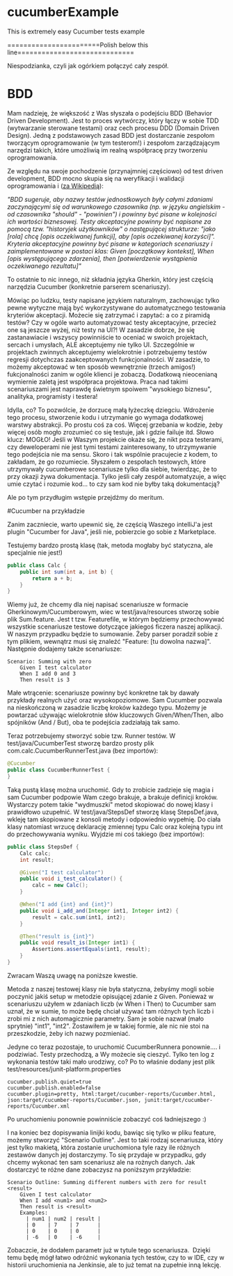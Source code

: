 # cucumberExample
This is extremely easy Cucumber tests example

=======================Polish below this line=============================

Niespodzianka, 
czyli jak ogórkiem połączyć cały zespół. 

# BDD
Mam nadzieję, że większość z Was słyszała o podejściu BDD (Behavior Driven Development). Jest to proces wytwórczy, który łączy w sobie TDD (wytwarzanie sterowane testami) oraz cech procesu DDD (Domain Driven Design). Jedną z podstawowych zasad BDD jest dostarczanie zespołom tworzącym oprogramowanie (w tym testerom!) i zespołom zarządzającym narzędzi takich, które umożliwią im realną współpracę przy tworzeniu oprogramowania.

Ze względu na swoje pochodzenie (przynajmniej częściowo) od test driven development, BDD mocno skupia się na weryfikacji i walidacji oprogramowania i ([za Wikipedią](https://pl.wikipedia.org/wiki/Behavior-driven_development)):

*"BDD sugeruje, aby nazwy testów jednostkowych były całymi zdaniami zaczynającymi się od warunkowego czasownika (np. w języku angielskim - od czasownika "should" - "powinien") i powinny być pisane w kolejności ich wartości biznesowej. Testy akceptacyjne powinny być napisane za pomocą tzw. "historyjek użytkowników" o następującej strukturze: "jako [rola] chcę [opis oczekiwanej funkcji], aby [opis oczekiwanej korzyści]". Kryteria akceptacyjne powinny być pisane w kategoriach scenariuszy i zaimplementowane w postaci klas: Given [początkowy kontekst], When [opis występującego zdarzenia], then [potwierdzenie wystąpienia oczekiwanego rezultatu]"*

To ostatnie to nic innego, niż składnia języka Gherkin, który jest częścią narzędzia Cucumber (konkretnie parserem scenariuszy).

Mówiąc po ludzku, testy napisane językiem naturalnym, zachowując tylko pewne wytyczne mają być wykorzystywane do automatycznego testowania kryteriów akceptacji. Możecie się zatrzymać i zapytać: a co z piramidą testów? Czy w ogóle warto automatyzować testy akceptacyjne, przecież one są jeszcze wyżej, niż testy na UI?! W zasadzie dobrze, że się zastanawiacie i wszyscy powinniście to oceniać w swoich projektach, sercach i umysłach, ALE akceptujemy nie tylko UI. Szczególnie w projektach zwinnych akceptujemy wielokrotnie i potrzebujemy testów regresji dotychczas zaakceptowanych funkcjonalności. W zasadzie, to możemy akceptować w ten sposób wewnętrznie (trzech amigos!) fukcjonalności zanim w ogóle klienci je zobaczą. Dodatkową nieocenianą wymiernie zaletą jest współpraca projektowa. Praca nad takimi scenariuszami jest naprawdę świetnym spoiwem "wysokiego biznesu", analityka, programisty i testera!

Idylla, co? To pozwólcie, że dorzucę małą łyżeczkę dziegciu. Wdrożenie tego procesu, stworzenie kodu i utrzymanie go wymaga dodatkowej warstwy abstrakcji. Po prostu coś za coś. Więcej grzebania w kodzie, żeby więcej osób mogło zrozumieć co się testuje, jak i gdzie failuje itd. Słowo klucz: MOGŁO! Jeśli w Waszym projekcie okaże się, że nikt poza testerami, czy deweloperami nie jest tymi testami zainteresowany, to utrzymywanie tego podejścia nie ma sensu. Skoro i tak wspólnie pracujecie z kodem, to zakładam, że go rozumiecie. Słyszałem o zespołach testowych, które utrzymywały cucumberowe scenariusze tylko dla siebie, twierdząc, że to przy okazji żywa dokumentacja. Tylko jeśli cały zespół automatyzuje, a więc umie czytać i rozumie kod... to czy sam kod nie byłby taką dokumentacją?

Ale po tym przydługim wstępie przejdźmy do meritum.

#Cucumber na przykładzie

Zanim zaczniecie, warto upewnić się, że częścią Waszego intelliJ'a jest plugin "Cucumber for Java", jeśli nie, pobierzcie go sobie z Marketplace.


Testujemy bardzo prostą klasę (tak, metoda mogłaby być statyczna, ale specjalnie nie jest!)

```java
public class Calc {
    public int sum(int a, int b) {
        return a + b;
    }
}
```

Wiemy już, że chcemy dla niej napisać scenariusze w formacie Gherkinowym/Cucumberowym, wiec w test/java/resources stworzę sobie plik Sum.feature. Jest t tzw. Featurefile, w którym będziemy przechowywać wszystkie scenariusze testowe dotyczące jakiegoś ficzera naszej aplikacji. W naszym przypadku będzie to sumowanie. Żeby parser poradził sobie z tym plikiem, wewnątrz musi się znaleźć "Feature: [tu dowolna nazwa]". Następnie dodajemy także scenariusze:

```gherkin
Scenario: Summing with zero
    Given I test calculator
    When I add 0 and 3
    Then result is 3
```
Małe wtrącenie: scenariusze powinny być konkretne tak by dawały przykłady realnych użyć oraz wysokopoziomowe. Sam Cucumber pozwala na nieskończoną w zasadzie liczbę kroków każdego typu. Możemy je powtarzać używając wielokrotnie słów kluczowych Given/When/Then, albo spójników (And / But), oba te podejścia zadziałają tak samo.

Teraz potrzebujemy stworzyć sobie tzw. Runner testów. W test/java/CucumberTest stworzę bardzo prosty plik com.calc.CucumberRunnerTest.java (bez importów):

```java
@Cucumber
public class CucumberRunnerTest {
}
```

Taką pustą klasę można uruchomić. Gdy to zrobicie zadzieje się magia i sam Cucumber podpowie Wam czego brakuje, a brakuje definicji kroków. Wystarczy potem takie "wydmuszki" metod skopiować do nowej klasy i prawidłowo uzupełnić. W test/java/StepsDef stworzę klasę StepsDef.java, wkleję tam skopiowane z konsoli metody i odpowiednio wypełnię. Do ciała klasy natomiast wrzucę deklarację zmiennej typu Calc oraz kolejną typu int do przechowywania wyniku. Wyjdzie mi coś takiego (bez importów):

```java
public class StepsDef {
    Calc calc;
    int result;

    @Given("I test calculator")
    public void i_test_calculator() {
        calc = new Calc();
    }

    @When("I add {int} and {int}")
    public void i_add_and(Integer int1, Integer int2) {
        result = calc.sum(int1, int2);
    }

    @Then("result is {int}")
    public void result_is(Integer int1) {
        Assertions.assertEquals(int1, result);
    }
}
```

Zwracam Waszą uwagę na poniższe kwestie.

Metoda z naszej testowej klasy nie była statyczna, żebyśmy mogli sobie poczynić jakiś setup w metodzie opisującej zdanie z Given.
Ponieważ w scenariuszu użyłem w zdaniach liczb (w When i Then) to Cucumber sam uznał, że w sumie, to może będę chciał używać tam różnych tych liczb i zrobi mi z nich automagicznie parametry. Sam je sobie nazwał (mało sprytnie) "int1", "int2". Zostawiłem je w takiej formie, ale nic nie stoi na przeszkodzie, żeby ich nazwy pozmieniać.

Jedyne co teraz pozostaje, to uruchomić CucumberRunnera ponownie.... i podziwiać. Testy przechodzą, a Wy możecie się cieszyć. Tylko ten log z wykonania testów taki mało urodziwy, co? Po to właśnie dodany jest plik test/resources/junit-platform.properties

```properties
cucumber.publish.quiet=true
cucumber.publish.enabled=false
cucumber.plugin=pretty, html:target/cucumber-reports/Cucumber.html, json:target/cucumber-reports/Cucumber.json, junit:target/cucumber-reports/Cucumber.xml
```

Po uruchomieniu ponownie powinniście zobaczyć coś ładniejszego :)

I na koniec bez dopisywania linijki kodu, bawiąc się tylko w pliku feature, możemy stworzyć "Scenario Outline". Jest to taki rodzaj scenariusza, który jest tylko makietą, która zostanie uruchomiona tyle razy ile różnych zestawów danych jej dostarczymy. To się przydaje w przypadku, gdy chcemy wykonać ten sam scenariusz ale na rożnych danych. Jak dostarczyć te różne dane zobaczysz na poniższym przykładzie:

```gherkin
Scenario Outline: Summing different numbers with zero for result <result>
    Given I test calculator
    When I add <num1> and <num2>
    Then result is <result>
    Examples:
      | num1 | num2 | result |
      | 0    | 7    | 7      |
      | 0    | 0    | 0      |
      | -6   | 0    | -6     |
```

Zobaczcie, że dodałem parametr już w tytule tego scenariusza.  Dzięki temu będę mógł łatwo odróżnić wykonania tych testów, czy to w IDE, czy w historii uruchomienia na Jenkinsie, ale to już temat na zupełnie inną lekcję.
